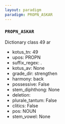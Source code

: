 ```yaml
---
layout: paradigm
paradigm: PROPN_ASKAR
---
```

### ` PROPN_ASKAR `

Dictionary class 49 ar
* kotus_tn: 49
* upos: PROPN
* suffix_regex: .
* kotus_av: None
* grade_dir: strengthen
* harmony: back
* possessive: False
* stem_diphthong: None
* deletion: 
* plurale_tantum: False
* clitics: False
* pos: NOUN
* stem_vowel: None
